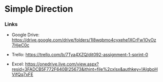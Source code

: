 # Simple Direction

### Links

* Google Drive: https://drive.google.com/drive/folders/1l8wqbmo4cyxehe1XCrFw1OyOz7HjeC0c

* Trello: https://trello.com/b/7Tya4XZQ/dit092-assignment-1-sprint-0

* Excel: https://onedrive.live.com/view.aspx?resid=3FADCB5F772F640B!25673&ithint=file%2cxlsx&authkey=!AIgboHVifQq7xFE

